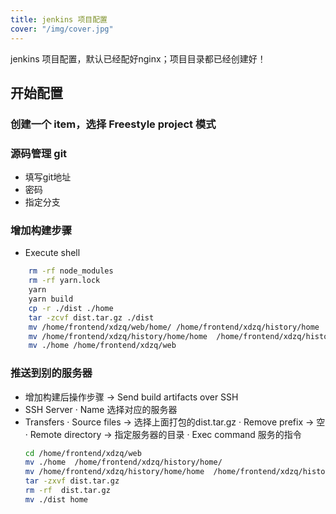 ```yaml
---
title: jenkins 项目配置
cover: "/img/cover.jpg"
---
```

jenkins 项目配置，默认已经配好nginx；项目目录都已经创建好！

## 开始配置

### 创建一个 item，选择 Freestyle project 模式

### 源码管理 git

- 填写git地址
- 密码
- 指定分支

### 增加构建步骤

- Execute shell
```bash
    rm -rf node_modules
    rm -rf yarn.lock
    yarn
    yarn build
    cp -r ./dist ./home
    tar -zcvf dist.tar.gz ./dist
    mv /home/frontend/xdzq/web/home/ /home/frontend/xdzq/history/home
    mv /home/frontend/xdzq/history/home/home  /home/frontend/xdzq/history/home/home$(date +%s)
    mv ./home /home/frontend/xdzq/web
```

### 推送到别的服务器
- 增加构建后操作步骤 -> Send build artifacts over SSH
- SSH Server
    · Name 选择对应的服务器
- Transfers
    · Source files ->  选择上面打包的dist.tar.gz
    · Remove prefix -> 空
    · Remote directory -> 指定服务器的目录
    · Exec command 服务的指令
    ```bash
    cd /home/frontend/xdzq/web
    mv ./home  /home/frontend/xdzq/history/home/
    mv /home/frontend/xdzq/history/home/home  /home/frontend/xdzq/history/home/home$(date +%s)
    tar -zxvf dist.tar.gz
    rm -rf  dist.tar.gz
    mv ./dist home
    ```

